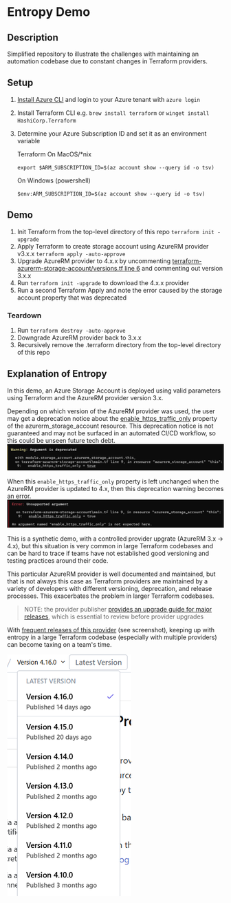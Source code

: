 # Entropy Demo
## Description
Simplified repository to illustrate the challenges with maintaining an automation codebase due to constant changes in Terraform providers.
## Setup
1. [Install Azure CLI](https://learn.microsoft.com/en-us/cli/azure/install-azure-cli) and login to your Azure tenant with `azure login`
1. Install Terraform CLI e.g. `brew install terraform` or `winget install HashiCorp.Terraform`
1. Determine your Azure Subscription ID and set it as an environment variable
    
    Terraform On MacOS/*nix
    ```
    export $ARM_SUBSCRIPTION_ID=$(az account show --query id -o tsv)
    ```
    On Windows (powershell)
    ```
    $env:ARM_SUBSCRIPTION_ID=$(az account show --query id -o tsv)
    ```
## Demo
1. Init Terraform from the top-level directory of this repo `terraform init -upgrade`
1. Apply Terraform to create storage account using AzureRM provider v3.x.x `terraform apply -auto-approve`
1. Upgrade AzureRM provider to 4.x.x by uncommenting [terraform-azurerm-storage-account/versions.tf line 6](https://github.com/dbenedic-insight/entropy-demo/blob/main/terraform-azurerm-storage-account/versions.tf#L6) and commenting out version 3.x.x
1. Run `terraform init -upgrade` to download the 4.x.x provider
1. Run a second Terraform Apply and note the error caused by the storage account property that was deprecated
### Teardown
1. Run `terraform destroy -auto-approve`
1. Downgrade AzureRM provider back to 3.x.x
1. Recursively remove the .terraform directory from the top-level directory of this repo
## Explanation of Entropy
In this demo, an Azure Storage Account is deployed using valid parameters using Terraform and the AzureRM provider version 3.x.
 
Depending on which version of the AzureRM provider was used, the user may get a deprecation notice about the [enable_https_traffic_only](https://github.com/dbenedic-insight/entropy-demo/blob/main/terraform-azurerm-storage-account/main.tf#L9) property of the azurerm_storage_account resource. This deprecation notice is not guaranteed and may not be surfaced in an automated CI/CD workflow, so this could be unseen future tech debt.
![Storage Account property deprecation warning](.img/deprecation-warning.png)

When this `enable_https_traffic_only` property is left unchanged when the AzureRM provider is updated to 4.x, then this deprecation warning becomes an error.
![Storage Account property error](.img/property-error.png)

This is a synthetic demo, with a controlled provider upgrate (AzureRM 3.x -> 4.x), but this situation is very common in large Terraform codebases and can be hard to trace if teams have not established good versioning and testing practices around their code.

This particular AzureRM provider is well documented and maintained, but that is not always this case as Terraform providers are maintained by a variety of developers with different versioning, deprecation, and release processes. This exacerbates the problem in larger Terraform codebases.

> NOTE: the provider publisher [provides an upgrade guide for major releases](https://registry.terraform.io/providers/hashicorp/azurerm/latest/docs/guides/4.0-upgrade-guide#azurerm_storage_account), which is essential to review before provider upgrades

With [frequent releases of this provider](https://github.com/hashicorp/terraform-provider-azurerm/releases) (see screenshot), keeping up with entropy in a large Terraform codebase (especially with multiple providers) can become taxing on a team's time.

![AzureRM provider releases](.img/provider-releases.png)